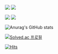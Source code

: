 <img src="https://img.shields.io/badge/Python-3776AB?style=flat-square&logo=Python&logoColor=white"/></a>
<img src="https://img.shields.io/badge/MySQL-4479A1?style=flat-square&logo=MySQLw&logoColor=white"/>

<img src="https://img.shields.io/badge/Pytorch-EE4C2C?style=flat-square&logo=Python&logoColor=white"/></a>
<img src="https://img.shields.io/badge/Tensorflow-FF6F00?style=flat-square&logo=Tensorflow&logoColor=white"/>

![Anurag's GitHub stats](https://github-readme-stats.vercel.app/api?username=woodywarhol9&show_icons=true&theme=dark)

[![Solved.ac 프로필](http://mazassumnida.wtf/api/mini/generate_badge?boj=woodywarhol9)](https://solved.ac/woodywarhol9)

[![Hits](https://hits.seeyoufarm.com/api/count/incr/badge.svg?url=https%3A%2F%2Fgithub.com%2FWoodywarhol9%2Fwoodywarhol9&count_bg=%2379C83D&title_bg=%23555555&icon=&icon_color=%23E7E7E7&title=hits&edge_flat=false)](https://hits.seeyoufarm.com)
